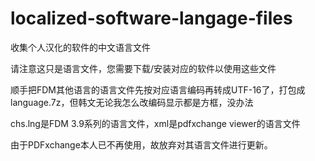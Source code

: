 localized-software-langage-files
================================
收集个人汉化的软件的中文语言文件

请注意这只是语言文件，您需要下载/安装对应的软件以使用这些文件

顺手把FDM其他语言的语言文件先按对应语言编码再转成UTF-16了，打包成language.7z，但韩文无论我怎么改编码显示都是方框，没办法

chs.lng是FDM 3.9系列的语言文件，xml是pdfxchange viewer的语言文件

由于PDFxchange本人已不再使用，故放弃对其语言文件进行更新。

